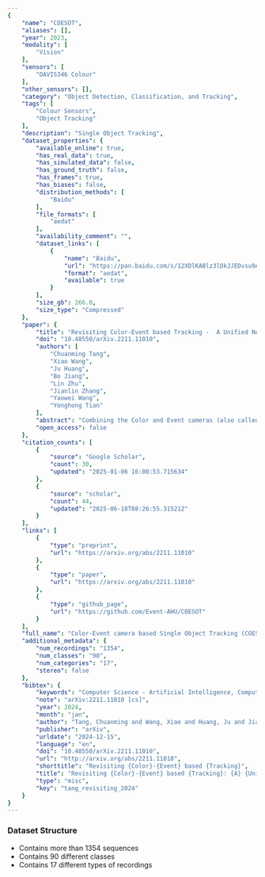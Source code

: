 ```yaml
---
{
    "name": "COESOT",
    "aliases": [],
    "year": 2023,
    "modality": [
        "Vision"
    ],
    "sensors": [
        "DAVIS346 Colour"
    ],
    "other_sensors": [],
    "category": "Object Detection, Classification, and Tracking",
    "tags": [
        "Colour Sensors",
        "Object Tracking"
    ],
    "description": "Single Object Tracking",
    "dataset_properties": {
        "available_online": true,
        "has_real_data": true,
        "has_simulated_data": false,
        "has_ground_truth": false,
        "has_frames": true,
        "has_biases": false,
        "distribution_methods": [
            "Baidu"
        ],
        "file_formats": [
            "aedat"
        ],
        "availability_comment": "",
        "dataset_links": [
            {
                "name": "Baidu",
                "url": "https://pan.baidu.com/s/12XDlKABlz3lDkJJEDvsu9A",
                "format": "aedat",
                "available": true
            }
        ],
        "size_gb": 266.0,
        "size_type": "Compressed"
    },
    "paper": {
        "title": "Revisiting Color-Event based Tracking -  A Unified Network, Dataset, and Metric",
        "doi": "10.48550/arXiv.2211.11010",
        "authors": [
            "Chuanming Tang",
            "Xiao Wang",
            "Ju Huang",
            "Bo Jiang",
            "Lin Zhu",
            "Jianlin Zhang",
            "Yaowei Wang",
            "Yonghong Tian"
        ],
        "abstract": "Combining the Color and Event cameras (also called Dynamic Vision Sensors, DVS) for robust object tracking is a newly emerging research topic in recent years. Existing color-event tracking framework usually contains multiple scattered modules which may lead to low efficiency and high computational complexity, including feature extraction, fusion, matching, interactive learning, etc. In this paper, we propose a single-stage backbone network for Color-Event Unified Tracking (CEUTrack), which achieves the above functions simultaneously. Given the event points and RGB frames, we first transform the points into voxels and crop the template and search regions for both modalities, respectively. Then, these regions are projected into tokens and parallelly fed into the unified Transformer backbone network. The output features will be fed into a tracking head for target object localization. Our proposed CEUTrack is simple, effective, and efficient, which achieves over 75 FPS and new SOTA performance. To better validate the effectiveness of our model and address the data deficiency of this task, we also propose a generic and large-scale benchmark dataset for color-event tracking, termed COESOT, which contains 90 categories and 1354 video sequences. Additionally, a new evaluation metric named BOC is proposed in our evaluation toolkit to evaluate the prominence with respect to the baseline methods. We hope the newly proposed method, dataset, and evaluation metric provide a better platform for color-event-based tracking. The dataset, toolkit, and source code will be released on https://github.com/Event-AHU/COESOT",
        "open_access": false
    },
    "citation_counts": [
        {
            "source": "Google Scholar",
            "count": 30,
            "updated": "2025-01-06 16:00:53.715634"
        },
        {
            "source": "scholar",
            "count": 44,
            "updated": "2025-06-18T08:26:55.315212"
        }
    ],
    "links": [
        {
            "type": "preprint",
            "url": "https://arxiv.org/abs/2211.11010"
        },
        {
            "type": "paper",
            "url": "https://arxiv.org/abs/2211.11010"
        },
        {
            "type": "github_page",
            "url": "https://github.com/Event-AHU/COESOT"
        }
    ],
    "full_name": "Color-Event camera based Single Object Tracking (COESOT)",
    "additional_metadata": {
        "num_recordings": "1354",
        "num_classes": "90",
        "num_categories": "17",
        "stereo": false
    },
    "bibtex": {
        "keywords": "Computer Science - Artificial Intelligence, Computer Science - Computer Vision and Pattern Recognition, Computer Science - Neural and Evolutionary Computing",
        "note": "arXiv:2211.11010 [cs]",
        "year": 2024,
        "month": "jan",
        "author": "Tang, Chuanming and Wang, Xiao and Huang, Ju and Jiang, Bo and Zhu, Lin and Zhang, Jianlin and Wang, Yaowei and Tian, Yonghong",
        "publisher": "arXiv",
        "urldate": "2024-12-15",
        "language": "en",
        "doi": "10.48550/arXiv.2211.11010",
        "url": "http://arxiv.org/abs/2211.11010",
        "shorttitle": "Revisiting {Color}-{Event} based {Tracking}",
        "title": "Revisiting {Color}-{Event} based {Tracking}: {A} {Unified} {Network}, {Dataset}, and {Metric}",
        "type": "misc",
        "key": "tang_revisiting_2024"
    }
}
---
```


### Dataset Structure

- Contains more than 1354 sequences
- Contains 90 different classes
- Contains 17 different types of recordings
